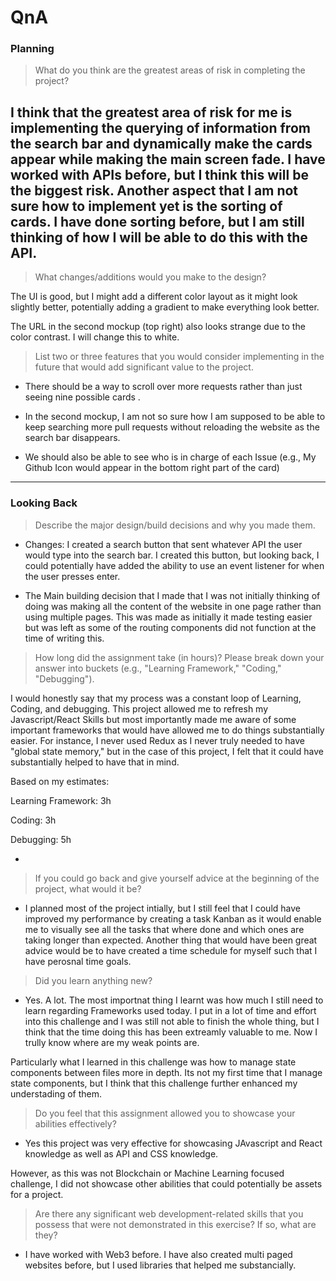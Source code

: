 # QnA

### Planning

> What do you think are the greatest areas of risk in completing the project?

I think that the greatest area of risk for me is implementing the querying of information from the search bar and dynamically make the cards appear while making the main screen fade. I have worked with APIs before, but I think this will be the biggest risk. Another aspect that I am not sure how to implement yet is the sorting of cards. I have done sorting before, but I am still thinking of how I will be able to do this with the API.
-

> What changes/additions would you make to the design?

The UI is good, but I might add a different color layout as it might look slightly better, potentially adding a gradient to make everything look better.

The URL in the second mockup (top right) also looks strange due to the color contrast. I will change this to white.

> List two or three features that you would consider implementing in the future that would add significant value to the project.

- There should  be a way to scroll over more requests rather than just seeing nine possible cards
.
- In the second mockup, I am not so sure how I am supposed to be able to keep searching more pull requests without reloading the website as the search bar disappears.

- We should also be able to see who is in charge of each Issue (e.g., My Github Icon would appear in the bottom right part of the card)
---

### Looking Back

> Describe the major design/build decisions and why you made them.

 - Changes: I created a search button that sent whatever API the user would type into the search bar. I created this button, but looking back, I could potentially have added the ability to use an event listener for when the user presses enter.

- The Main building decision that I made that I was not initially thinking of doing was making all the content of the website in one page rather than using multiple pages. This was made as initially it made testing easier but was left as some of the routing components did not function at the time of writing this.

> How long did the assignment take (in hours)? Please break down your answer into buckets (e.g., "Learning Framework," "Coding," "Debugging").

I would honestly say that my process was a constant loop of Learning, Coding, and debugging. This project allowed me to refresh my Javascript/React Skills but most importantly made me aware of some important frameworks that would have allowed me to do things substantially easier. For instance, I never used Redux as I never truly needed to have "global state memory," but in the case of this project, I felt that it could have substantially helped to have that in mind.

Based on my estimates:

Learning Framework: 3h

Coding: 3h

Debugging: 5h

-

> If you could go back and give yourself advice at the beginning of the project, what would it be?

- I planned most of the project intially, but I still feel that I could have improved my performance by creating a task Kanban as it would enable me to visually see all the tasks that where done and which ones are taking longer than expected. Another thing that would have been great advice would be to have created a time schedule for myself such that I have perosnal time goals.

> Did you learn anything new?

- Yes. A lot. The most importnat thing I learnt was how much I still need to learn regarding Frameworks used today. I put in a lot of time and effort into this challenge and I was still not able to finish the whole thing, but I think that the time doing this has been extreamly valuable to me. Now I trully know where are my weak points are.

Particularly what I learned in this challenge was how to manage state components between files more in depth. Its not my first time that I manage state components, but I think that this challenge further enhanced my understading of them.

> Do you feel that this assignment allowed you to showcase your abilities effectively?

- Yes this project was very effective for showcasing JAvascript and React knowledge as well as API and CSS knowledge.

However, as this was not Blockchain or Machine Learning focused challenge, I did not showcase other abilities that could potentially be assets for a project.

> Are there any significant web development-related skills that you possess that were not demonstrated in this exercise? If so, what are they?

- I have worked with Web3 before. I have also created multi paged websites before, but I used libraries that helped me substancially.
